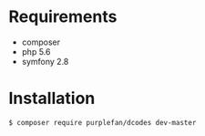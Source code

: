 # Requirements #
* composer
* php 5.6
* symfony 2.8



# Installation #

```bash
$ composer require purplefan/dcodes dev-master
```

